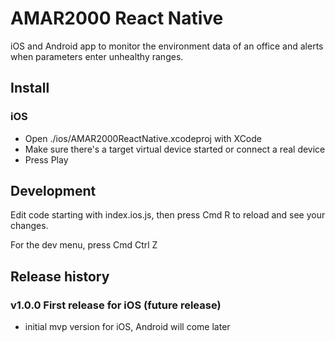 # AMAR2000 React Native

iOS and Android app to monitor the environment data of an office and alerts when parameters enter unhealthy ranges.

## Install

### iOS

- Open ./ios/AMAR2000ReactNative.xcodeproj with XCode
- Make sure there's a target virtual device started or connect a real device
- Press Play

## Development

Edit code starting with index.ios.js, then press Cmd R to reload and see your changes.

For the dev menu, press Cmd Ctrl Z

## Release history

### v1.0.0 First release for iOS (future release)
- initial mvp version for iOS, Android will come later
